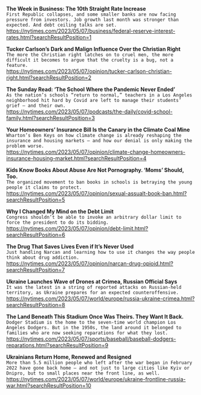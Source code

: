 **The Week in Business: The 10th Straight Rate Increase**\
`First Republic collapses, and some smaller banks are now facing pressure from investors. Job growth last month was stronger than expected. And debt ceiling talks are set.`\
https://nytimes.com/2023/05/07/business/federal-reserve-interest-rates.html?searchResultPosition=1

**Tucker Carlson’s Dark and Malign Influence Over the Christian Right**\
`The more the Christian right latches on to cruel men, the more difficult it becomes to argue that the cruelty is a bug, not a feature.`\
https://nytimes.com/2023/05/07/opinion/tucker-carlson-christian-right.html?searchResultPosition=2

**The Sunday Read: ‘The School Where the Pandemic Never Ended’**\
`As the nation’s schools “return to normal,” teachers in a Los Angeles neighborhood hit hard by Covid are left to manage their students’ grief — and their own.`\
https://nytimes.com/2023/05/07/podcasts/the-daily/covid-school-family.html?searchResultPosition=3

**Your Homeowners’ Insurance Bill Is the Canary in the Climate Coal Mine**\
`Wharton’s Ben Keys on how climate change is already reshaping the insurance and housing markets — and how our denial is only making the problem worse.`\
https://nytimes.com/2023/05/07/opinion/climate-change-homeowners-insurance-housing-market.html?searchResultPosition=4

**Kids Know Books About Abuse Are Not Pornography. ‘Moms’ Should, Too.**\
`The organized movement to ban books in schools is betraying the young people it claims to protect.`\
https://nytimes.com/2023/05/07/opinion/sexual-assualt-book-ban.html?searchResultPosition=5

**Why I Changed My Mind on the Debt Limit**\
`Congress shouldn’t be able to invoke an arbitrary dollar limit to force the president to do its bidding.`\
https://nytimes.com/2023/05/07/opinion/debt-limit.html?searchResultPosition=6

**The Drug That Saves Lives Even if It’s Never Used**\
`Just handling Narcan and learning how to use it changes the way people think about drug addiction.`\
https://nytimes.com/2023/05/07/opinion/narcan-drug-opioid.html?searchResultPosition=7

**Ukraine Launches Wave of Drones at Crimea, Russian Official Says**\
`It was the latest in a string of reported attacks on Russian-held territory, as Ukraine prepares for an expected counteroffensive.`\
https://nytimes.com/2023/05/07/world/europe/russia-ukraine-crimea.html?searchResultPosition=8

**The Land Beneath This Stadium Once Was Theirs. They Want It Back.**\
`Dodger Stadium is the home to the seven-time world champion Los Angeles Dodgers. But in the 1950s, the land around it belonged to families who are now seeking reparations for what they lost.`\
https://nytimes.com/2023/05/07/sports/baseball/baseball-dodgers-reparations.html?searchResultPosition=9

**Ukrainians Return Home, Renewed and Resigned**\
`More than 5.5 million people who left after the war began in February 2022 have gone back home — and not just to large cities like Kyiv or Dnipro, but to small places near the front line, as well.`\
https://nytimes.com/2023/05/07/world/europe/ukraine-frontline-russia-war.html?searchResultPosition=10

